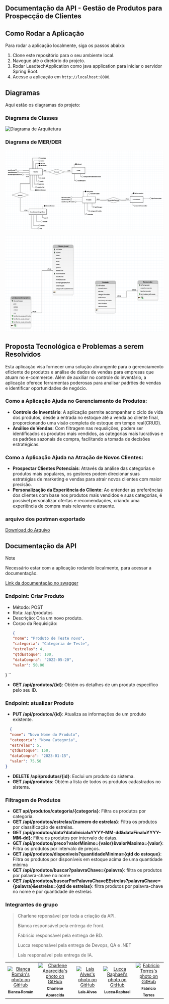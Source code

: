## Documentação da API - Gestão de Produtos para Prospecção de Clientes

## Como Rodar a Aplicação
Para rodar a aplicação localmente, siga os passos abaixo:

1. Clone este repositório para o seu ambiente local.
2. Navegue até o diretório do projeto.
3. Rodar LeadtechApplication como java application para iniciar o servidor Spring Boot.
4. Acesse a aplicação em `http://localhost:8080`.

## Diagramas
Aqui estão os diagramas do projeto:

### Diagrama de Classes
![Diagrama de Arquitetura](https://github.com/charlenefialho/entrega-sprint1-java/assets/94643076/f5bc0225-9ae3-4de6-b506-609a2425f708)

### Diagrama de MER/DER
![Diagrama Conceitual](https://github.com/charlenefialho/entrega-sprint1-java/blob/main/arquivosreadme/diagramaconceitual.png)

![Diagrama lógico](https://github.com/charlenefialho/entrega-sprint1-java/blob/main/arquivosreadme/diagramaLogico.png)

## Proposta Tecnológica e Problemas a serem Resolvidos

Esta aplicação visa fornecer uma solução abrangente para o gerenciamento eficiente de produtos e análise de dados de vendas para empresas que atuam no e-commerce. Além de auxiliar no controle do inventário, a aplicação oferece ferramentas poderosas para analisar padrões de vendas e identificar oportunidades de negócio.

### Como a Aplicação Ajuda no Gerenciamento de Produtos:
- **Controle de Inventário**: A aplicação permite acompanhar o ciclo de vida dos produtos, desde a entrada no estoque até a venda ao cliente final, proporcionando uma visão completa do estoque em tempo real(CRUD).
- **Análise de Vendas**: Com filtragem nas requsiições, podem ser identificados os produtos mais vendidos, as categorias mais lucrativas e os padrões sazonais de compra, facilitando a tomada de decisões estratégicas.

### Como a Aplicação Ajuda na Atração de Novos Clientes:
- **Prospectar Clientes Potenciais**: Através da análise das categorias e produtos mais populares, os gestores podem direcionar suas estratégias de marketing e vendas para atrair novos clientes com maior precisão.
- **Personalização da Experiência do Cliente**: Ao entender as preferências dos clientes com base nos produtos mais vendidos e suas categorias, é possível personalizar ofertas e recomendações, criando uma experiência de compra mais relevante e atraente.

### arquivo dos postman exportado

[Download do Arquivo](https://github.com/charlenefialho/entrega-sprint1-java/blob/main/arquivosreadme/api-java-leadtech.postman_collection.json)

## Documentação da API
> [!NOTE]  
> Necessário estar com a aplicação rodando localmente, para acessar a documentação.

[Link da documentação no swagger](http://localhost:8080/swagger-ui/index.html)

### Endpoint: Criar Produto
- Método: POST
- Rota: /api/produtos
- Descrição: Cria um novo produto.
- Corpo da Requisição:
  ```json
  {
  "nome": "Produto de Teste novo",
  "categoria": "Categoria de Teste",
  "estrelas": 4,
  "qtdEstoque": 100,
  "dataCompra": "2022-05-20",
  "valor": 50.00
}
``
- **GET /api/produtos/{id}**: Obtém os detalhes de um produto específico pelo seu ID.
### Endpoint: atualizar Produto
- **PUT /api/produtos/{id}**: Atualiza as informações de um produto existente.
```json
  {
  "nome": "Novo Nome do Produto",
  "categoria": "Nova Categoria",
  "estrelas": 5,
  "qtdEstoque": 150,
  "dataCompra": "2023-01-15",
  "valor": 75.50
}
```

- **DELETE /api/produtos/{id}**: Exclui um produto do sistema.
- **GET /api/produtos**: Obtém a lista de todos os produtos cadastrados no sistema.

### Filtragem de Produtos

- **GET api/produtos/categoria/{categoria}**: Filtra os produtos por categoria.
- **GET /api/produtos/estrelas/{numero de estrelas}**: Filtra os produtos por classificação de estrelas.
- **GET /api/produtos/data?dataInicial=YYYY-MM-dd&dataFinal=YYYY-MM-dd}**: Filtra os produtos por intervalo de datas.
- **GET /api/produtos/preco?valorMinimo={valor}&valorMaximo={valor}**: Filtra os produtos por intervalo de preços.
- **GET /api/produtos/disponiveis?quantidadeMinima={qtd do estoque}**: Filtra os produtos por disponíveis em estoque acima de uma quantidade mínima
- **GET /api/produtos/buscar?palavraChave={palavra}**:  filtra os produtos por palavra-chave no nome
- **GET /api/produtos/buscarPorPalavraChaveEEstrelas?palavraChave={palavra}&estrelas={qtd de estrelas}**: filtra produtos por palavra-chave no nome e por quantidade de estrelas

### Integrantes do grupo
> Charlene reponsável por toda a criação da API.
> 
> Bianca responsável pela entrega de front.
> 
> Fabricio responsável pela entrega de BD.
> 
> Lucca responsável pela entrega de Devops, QA e .NET
> 
> Laís responsável pela entrega de IA.
<table>
  <tr>
        <td align="center">
      <a href="https://github.com/biancaroman">
        <img src="https://avatars.githubusercontent.com/u/128830935?v=4" width="100px;" border-radius='50%' alt="Bianca Román's photo on GitHub"/><br>
        <sub>
          <b>Bianca Román</b>
        </sub>
      </a>
    </td>
    <td align="center">
      <a href="https://github.com/charlenefialho">
        <img src="https://avatars.githubusercontent.com/u/94643076?v=4" width="100px;" border-radius='50%' alt="Charlene Aparecida's photo on GitHub"/><br>
        <sub>
          <b>Charlene Aparecida</b>
        </sub>
      </a>
    </td>
    <td align="center">
      <a href="https://github.com/laiscrz">
        <img src="https://avatars.githubusercontent.com/u/133046134?v=4" width="100px;" alt="Lais Alves's photo on GitHub"/><br>
        <sub>
          <b>Lais Alves</b>
        </sub>
      </a>
    </td>
    <td align="center">
      <a href="https://github.com/LuccaRaphael">
        <img src="https://avatars.githubusercontent.com/u/127765063?v=4" width="100px;" border-radius='50%' alt="Lucca Raphael's photo on GitHub"/><br>
        <sub>
          <b>Lucca Raphael</b>
        </sub>
      </a>
    </td>
     <td align="center">
      <a href="https://github.com/Fabs0602">
        <img src="https://avatars.githubusercontent.com/u/111320639?v=4" width="100px;" border-radius='50%' alt="Fabricio Torres's photo on GitHub"/><br>
        <sub>
          <b>Fabricio Torres</b>
        </sub>
      </a>
    </td>
  </tr>
</table>
